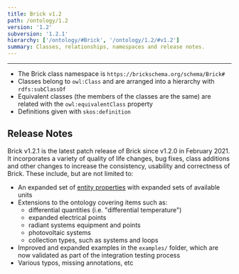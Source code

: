 ```yaml
---
title: Brick v1.2
path: /ontology/1.2
version: '1.2'
subversion: '1.2.1'
hierarchy: ['/ontology/#Brick', '/ontology/1.2/#v1.2']
summary: Classes, relationships, namespaces and release notes.
---
```

---

- The Brick class namespace is `https://brickschema.org/schema/Brick#`
- Classes belong to `owl:Class` and are arranged into a hierarchy with `rdfs:subClassOf`
- Equivalent classes (the members of the classes are the same) are related with the `owl:equivalentClass` property
- Definitions given with `skos:definition`

## Release Notes

Brick v1.2.1 is the latest patch release of Brick since v1.2.0 in February 2021. It incorporates a variety of quality of life changes, bug fixes, class additions and other changes to increase the consistency, usability and correctness of Brick. These include, but are not limited to:

- An expanded set of [entity properties](https://docs.brickschema.org/metadata/entity-properties.html) with expanded sets of available units
- Extensions to the ontology covering items such as:
  - differential quantities (i.e. "differential temperature")
  - expanded electrical points
  - radiant systems equipment and points
  - photovoltaic systems
  - collection types, such as systems and loops
- Improved and expanded examples in the `examples/` folder, which are now validated as part of the integration testing process
- Various typos, missing annotations, etc
